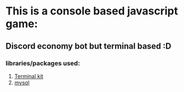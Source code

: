 # This is a console based javascript game:
## Discord economy bot but terminal based :D

### libraries/packages used:
1. [Terminal kit](https://www.npmjs.com/package/terminal-kit)
2. [mysql](https://www.npmjs.com/package/mysql)
